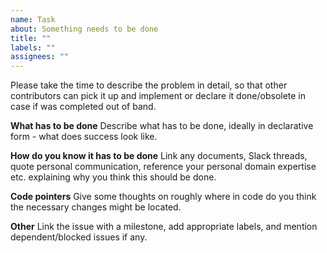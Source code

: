 ```yaml
---
name: Task
about: Something needs to be done
title: ""
labels: ""
assignees: ""
---
```


Please take the time to describe the problem in detail, so that other contributors can pick it up and implement or declare it done/obsolete in case if was completed out of band.

**What has to be done**
Describe what has to be done, ideally in declarative form - what does success look like.

**How do you know it has to be done**
Link any documents, Slack threads, quote personal communication, reference your personal domain expertise etc. explaining why you think this should be done.

**Code pointers**
Give some thoughts on roughly where in code do you think the necessary changes might be located.

**Other**
Link the issue with a milestone, add appropriate labels, and mention dependent/blocked issues if any.
